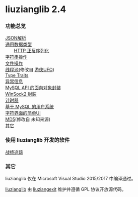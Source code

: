 <h1>liuzianglib 2.4</h1>
<h3>功能总览</h3>
<p>
        <a href="https://liuziangexit.com/liuzianglib/DC_json">JSON解析</a><br>
        <a href="https://liuziangexit.com/liuzianglib/DC_GenericType">通用数据类型</a><br>
        <a href="https://liuziangexit.com/liuzianglib/DC_http">HTTP 正反序列化</a><br>
        <a href="https://liuziangexit.com/liuzianglib/DC_STR">字符串操作</a><br>
        <a href="https://liuziangexit.com/liuzianglib/DC_file">文件操作</a><br>
        <a href="https://liuziangexit.com/liuzianglib/DC_ThreadPool">线程池</a>(修改自 <a href="https://github.com/ufownl/simple_thread_pool">游侠UFO</a>)<br>
        <a href="https://liuziangexit.com/liuzianglib/DC_TypeInfo">Type Traits</a><br>
        <a href="https://liuziangexit.com/liuzianglib/DC_DC_ERROR">异常信息</a><br>
        <a href="https://liuziangexit.com/liuzianglib/DC_DC_MySQL">MySQL API 的面向对象封装</a><br>
        <a href="https://liuziangexit.com/liuzianglib/DC_TCP">WinSock2 封装</a><br>
        <a href="https://liuziangexit.com/liuzianglib/DC_timer">计时器</a><br>
        <a href="https://liuziangexit.com/liuzianglib/DC_DC_UserInfo">基于 MySQL 的用户系统</a><br>
        <a href="https://liuziangexit.com/liuzianglib/DC_UIBox">字符界面的简单UI</a><br>
        <a href="https://liuziangexit.com/liuzianglib/DC_md5">MD5</a>(修改自 未知来源)<br>
        <a href="https://liuziangexit.com/liuzianglib/DC_other">其它</a>
</p>
<h3>使用 liuzianglib 开发的软件</h3>
<p>
<a href="https://liuziangexit.com/BFT">战绩追踪</a>
</p>
<h3>其它</h3>
<p>liuzianglib 仅在 Microsoft Visual Studio 2015/2017 中编译通过。</p>
<p><a href="https://liuziangexit.com/liuzianglib">liuzianglib</a> 由 <a href="https://liuziangexit.com">liuziangexit</a> 维护并遵循 GPL 协议开放源代码。</p>
